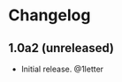 # Changelog

<!-- towncrier release notes start -->

## 1.0a2 (unreleased)

- Initial release. @1letter
